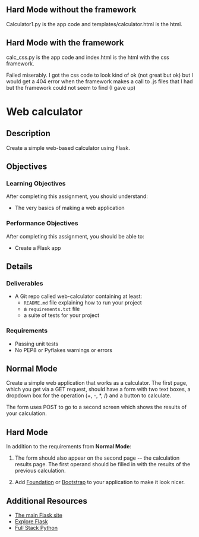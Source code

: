 ## Hard Mode without the framework

Calculator1.py is the app code and templates/calculator.html is the html.

## Hard Mode with the framework

calc_css.py is the app code and index.html is the html with the css framework.

Failed miserably.  I got the css code to look kind of ok (not great but ok) but I would get a 404 error when the framework makes a call to .js files that I had but the framework could not seem to find  (I gave up)

# Web calculator

## Description

Create a simple web-based calculator using Flask.

## Objectives

### Learning Objectives

After completing this assignment, you should understand:

* The very basics of making a web application

### Performance Objectives

After completing this assignment, you should be able to:

* Create a Flask app

## Details

### Deliverables

* A Git repo called web-calculator containing at least:
  * `README.md` file explaining how to run your project
  * a `requirements.txt` file
  * a suite of tests for your project

### Requirements  

* Passing unit tests
* No PEP8 or Pyflakes warnings or errors

## Normal Mode

Create a simple web application that works as a calculator. The first page, which you get via a GET request, should have a form with two text boxes, a dropdown box for the operation (+, -, *, /) and a button to calculate.

The form uses POST to go to a second screen which shows the results of your calculation.

## Hard Mode

In addition to the requirements from **Normal Mode**:

1. The form should also appear on the second page -- the calculation results page. The first operand should be filled in with the results of the previous calculation.

2. Add [Foundation](http://foundation.zurb.com/) or [Bootstrap](http://getbootstrap.com/) to your application to make it look nicer.

## Additional Resources

* [The main Flask site](http://flask.pocoo.org/)
* [Explore Flask](https://exploreflask.com/)
* [Full Stack Python](http://www.fullstackpython.com/)
